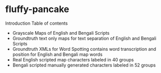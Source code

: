 # fluffy-pancake
Introduction 
Table of contents 
 - Grayscale Maps of English and Bengali Scripts
 - Groundtruth text only maps for text separation of English and Bengali Scripts
 - Groundtruth XMLs for Word Spotting contains word transcription and position for English and Bengali map words 
 - Real English scripted map characters labeled in 40 groups 
 - Bengali scripted manually generated characters labeled in 52 groups
